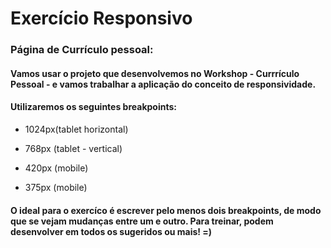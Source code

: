# Exercício Responsivo

### Página de Currículo pessoal:

#### Vamos usar o projeto que desenvolvemos no Workshop - Currrículo Pessoal - e vamos trabalhar a aplicação do conceito de responsividade.
#### Utilizaremos os seguintes breakpoints:

- 1024px(tablet horizontal)

- 768px (tablet - vertical)

- 420px (mobile)

- 375px (mobile)

#### O ideal para o exercíco é escrever pelo menos dois breakpoints, de modo que se vejam mudanças entre um e outro. Para treinar, podem desenvolver em todos os sugeridos ou mais! =)
